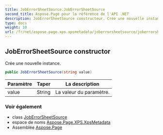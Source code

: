 ```yaml
---
title: JobErrorSheetSource.JobErrorSheetSource
second_title: Aspose.Page pour la référence de l'API .NET
description: JobErrorSheetSource constructeur. Crée une nouvelle instance.
type: docs
weight: 10
url: /fr/net/aspose.page.xps.xpsmetadata/joberrorsheetsource/joberrorsheetsource/
---
```

## JobErrorSheetSource constructor

Crée une nouvelle instance.

```csharp
public JobErrorSheetSource(string value)
```

| Paramètre | Taper | La description |
| --- | --- | --- |
| value | String | La valeur du paramètre. |

### Voir également

* class [JobErrorSheetSource](../)
* espace de noms [Aspose.Page.XPS.XpsMetadata](../../joberrorsheetsource/)
* Assemblée [Aspose.Page](../../../)


